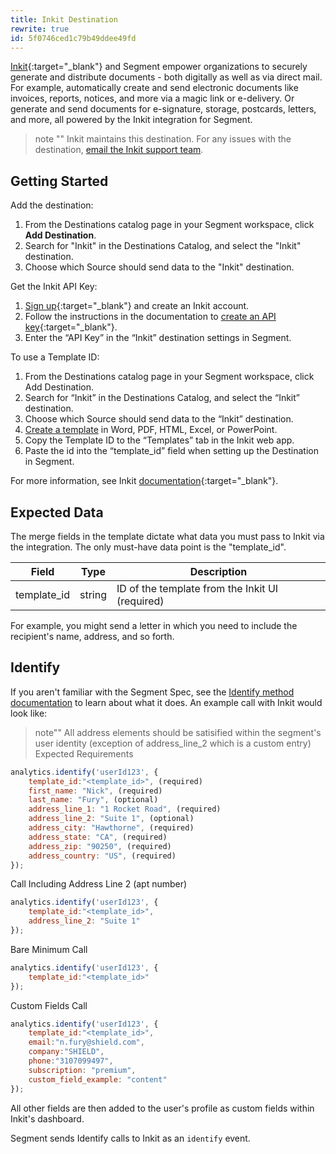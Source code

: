 ```yaml
---
title: Inkit Destination
rewrite: true
id: 5f0746ced1c79b49ddee49fd
---
```

[Inkit](https://inkit.com){:target="_blank"} and Segment empower organizations to securely generate and distribute documents - both digitally as well as via direct mail. 
For example, automatically create and send electronic documents like invoices, reports, notices, and more via a magic link or e-delivery. Or generate and send documents for e-signature, storage, postcards, letters, and more, all powered by the Inkit integration for Segment.

> note ""
> Inkit maintains this destination. For any issues with the destination, [email the Inkit support team](mailto:support@inkit.com).

## Getting Started

Add the destination:

1. From the Destinations catalog page in your Segment workspace, click **Add Destination**.
2. Search for "Inkit" in the Destinations Catalog, and select the "Inkit" destination.
3. Choose which Source should send data to the "Inkit" destination.

Get the Inkit API Key:

1. [Sign up](https://app.inkit.com/auth-init){:target="_blank"} and create an Inkit account.
2. Follow the instructions in the documentation to [create an API key](https://docs.inkit.com/docs/add-an-api-key-to-your-account){:target="_blank"}.
3.	Enter the “API Key” in the “Inkit” destination settings in Segment.


To use a Template ID:

1.	From the Destinations catalog page in your Segment workspace, click Add Destination.
2.	Search for “Inkit” in the Destinations Catalog, and select the “Inkit” destination.
3.	Choose which Source should send data to the “Inkit” destination.
4.	[Create a template](https://docs.inkit.com/docs/create-a-template) in Word, PDF, HTML, Excel, or PowerPoint.
5.	Copy the Template ID to the “Templates” tab in the Inkit web app.
6.	Paste the id into the “template_id” field when setting up the Destination in Segment.


For more information, see Inkit [documentation](https://docs.inkit.com/docs/welcome-to-inkit){:target="_blank"}.

## Expected Data
The merge fields in the template dictate what data you must pass to Inkit via the integration. The only must-have data point is the "template_id". 


| Field | Type | Description |
| -------- | -------- | -------- |
| template_id     | string     | ID of the template from the Inkit UI (required)     |


For example, you might send a letter in which you need to include the recipient's name, address, and so forth. 

## Identify

If you aren't familiar with the Segment Spec, see the [Identify method documentation](/docs/connections/spec/identify/) to learn about what it does. An example call with Inkit would look like:


> note""
> All address elements should be satisified within the segment's user identity
(exception of address_line_2 which is a custom entry)
Expected Requirements

```js
analytics.identify('userId123', {
    template_id:"<template_id>", (required)
    first_name: "Nick", (required)
    last_name: "Fury", (optional)
    address_line_1: "1 Rocket Road", (required)
    address_line_2: "Suite 1", (optional)
    address_city: "Hawthorne", (required)
    address_state: "CA", (required)
    address_zip: "90250", (required)
    address_country: "US", (required)
});
```
Call Including Address Line 2 (apt number)

```js
analytics.identify('userId123', {
    template_id:"<template_id>",
    address_line_2: "Suite 1"
});
```

Bare Minimum Call

```js
analytics.identify('userId123', {
    template_id:"<template_id>"
});
```

Custom Fields Call

```js
analytics.identify('userId123', {
    template_id:"<template_id>",
    email:"n.fury@shield.com",
    company:"SHIELD",
    phone:"3107099497",
    subscription: "premium",
    custom_field_example: "content"
});
```

All other fields are then added to the user's profile as custom fields within Inkit's dashboard.

Segment sends Identify calls to Inkit as an `identify` event.